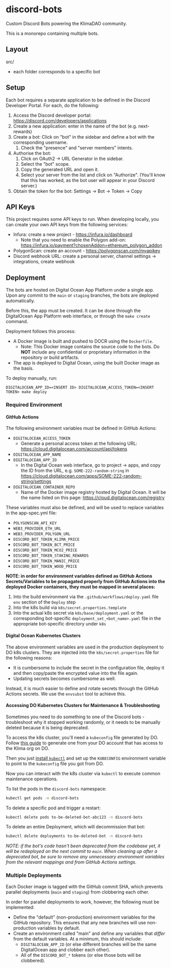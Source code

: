 # discord-bots

Custom Discord Bots powering the KlimaDAO community.

This is a monorepo containing multiple bots.

## Layout

src/

- each folder corresponds to a specific bot

## Setup

Each bot requires a separate application to be defined in the Discord Developer Portal. For each, do the following:

1. Access the Discord developer portal: <https://discord.com/developers/applications>
1. Create a new application: enter in the name of the bot (e.g. next-rewards)
1. Create a bot: Click on "bot" in the sidebar and define a bot with the corresponding username.
   1. Check the "presence" and "server members" intents.
1. Authorise the bot:
   1. Click on OAuth2 -> URL Generator in the sidebar.
   1. Select the "bot" scope.
   1. Copy the generated URL and open it.
   1. Select your server from the list and click on "Authorize". (You'll know that this has worked, as the bot user will appear in your Discord server.)
1. Obtain the token for the bot: Settings -> Bot -> Token -> Copy

## API Keys

This project requires some API keys to run. When developing locally, you can create your own API keys from the following services:

- Infura: create a new project - <https://infura.io/dashboard>
  - Note that you need to enable the Polygon add-on: <https://infura.io/payment?chosenAddon=ethereum_polygon_addon>
- PolygonScan: create an account - <https://polygonscan.com/myapikey>
- Discord webhook URL: create a personal server, channel settings -> integrations, create webhook

## Deployment

The bots are hosted on Digital Ocean App Platform under a single app. Upon any commit to the `main` or `staging` branches, the bots are deployed automatically.

Before this, the app must be created. It can be done through the DigitalOcean App Platform web interface, or through the `make create` command.

Deployment follows this process:

- A Docker image is built and pushed to DOCR using the `Dockerfile`.
  - Note: This Docker image contains the source code to the bots. Do **NOT** include any confidential or proprietary information in the repository or build artifacts.
- The app is deployed to Digital Ocean, using the built Docker image as the basis.

To deploy manually, run:

`DIGITALOCEAN_APP_ID=<INSERT ID> DIGITALOCEAN_ACCESS_TOKEN=<INSERT TOKEN> make deploy`

### Required Environment

#### GitHub Actions

The following environment variables must be defined in GitHub Actions:

- `DIGITALOCEAN_ACCESS_TOKEN`
  - Generate a personal access token at the following URL: <https://cloud.digitalocean.com/account/api/tokens>
- `DIGITALOCEAN_APP_NAME`
- `DIGITALOCEAN_APP_ID`
  - In the Digital Ocean web interface, go to project -> apps, and copy the ID from the URL, e.g. `SOME-222-random-string` in <https://cloud.digitalocean.com/apps/SOME-222-random-string/settings>
- `DIGITALOCEAN_CONTAINER_REPO`
  - Name of the Docker image registry hosted by Digital Ocean. It will be the name listed on this page: <https://cloud.digitalocean.com/registry>

These variables must also be defined, and will be used to replace variables in the app-spec.yml file:

- `POLYGONSCAN_API_KEY`
- `WEB3_PROVIDER_ETH_URL`
- `WEB3_PROVIDER_POLYGON_URL`
- `DISCORD_BOT_TOKEN_KLIMA_PRICE`
- `DISCORD_BOT_TOKEN_BCT_PRICE`
- `DISCORD_BOT_TOKEN_MCO2_PRICE`
- `DISCORD_BOT_TOKEN_STAKING_REWARDS`
- `DISCORD_BOT_TOKEN_MANIC_PRICE`
- `DISCORD_BOT_TOKEN_WOOD_PRICE`


**NOTE: in order for environment variables defined as GitHub Actions Secrets/Variables to be propagated properly from GitHub Actions into the deployed Docker containers, they must be mapped in several places:**
1. Into the build environment via the `.github/workflows/deploy.yaml` file `env` section of the `Deploy` step
1. Into the k8s build via `k8s/secret.properties.template`
1. Into the actual k8s secret via `k8s/base/deployment.yaml` or the corresponding bot-specific `deployment_set_<bot_name>.yaml` file in the appropriate bot-specific directory under `k8s`


#### Digital Ocean Kubernetes Clusters

The above environment variables are used in the production deployment to DO k8s clusters. They are injected into the `k8s/secret.properties` file for the following reasons:

- It is cumbersome to include the secret in the configuration file, deploy it and then copy/paste the encrypted value into the file again.
- Updating secrets becomes cumbersome as well.

Instead, it is much easier to define and rotate secrets through the GitHub Actions secrets. We use the `envsubst` tool to achieve this.

#### Accessing DO Kubernetes Clusters for Maintenance & Troubleshooting

Sometimes you need to do something to one of the Discord bots - troubleshoot why it stopped working randomly, or it needs to be manually deleted because it is being deprecated.

To access the k8s cluster, you'll need a `kubeconfig` file generated by DO. Follow [this guide](https://docs.digitalocean.com/products/kubernetes/how-to/connect-to-cluster/) to generate one from your DO account that has access to the Klima org on DO.

Then you just [install `kubectl`](https://kubernetes.io/docs/tasks/tools/install-kubectl-linux/) and set up the `KUBECONFIG` environment variable to point to the `kubeconfig` file you got from DO.

Now you can interact with the k8s cluster via `kubectl` to execute common maintenance operations.

To list the pods in the `discord-bots` namespace: 

```bash
kubectl get pods -n discord-bots
```

To delete a specific pod and trigger a restart: 

```bash
kubectl delete pods to-be-deleted-bot-abc123 -n discord-bots
```

To delete an entire Deployment, which will decommission that bot:

```bash
kubectl delete deployments to-be-deleted-bot -n discord-bots
```

_NOTE: if the bot's code hasn't been deprecated from the codebase yet, it will be redeployed on the next commit to `main`. When cleaning up after a deprecated bot, be sure to remove any unnecessary environment variables from the relevant mappings and from GitHub Actions settings._


### Multiple Deployments

Each Docker image is tagged with the GitHub commit SHA, which prevents parallel deployments (`main` and `staging`) from clobbering each other.

In order for parallel deployments to work, however, the following must be implemented:

- Define the "default" (non-production) environment variables for the GitHub repository. This ensures that any new branches will use non-production variables by default.
- Create an environment called "main" and define any variables that _differ_ from the default variables. At a minimum, this should include:
  - `DIGITALOCEAN_APP_ID` (or else different branches will be the same DigitalOcean app and clobber each other).
  - All of the `DISCORD_BOT_*` tokens (or else those bots will be clobbered).
